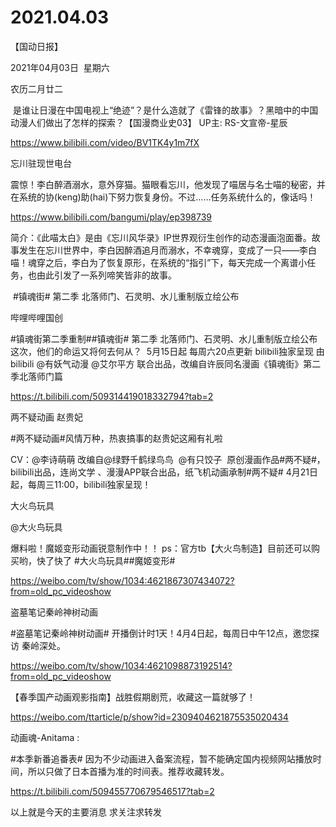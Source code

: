 ﻿#  2021.04.03
【国动日报】

2021年04月03日  星期六


农历二月廿二


 是谁让日漫在中国电视上“绝迹”？是什么造就了《雷锋的故事》？黑暗中的中国动漫人们做出了怎样的探索？【国漫商业史03】 UP主: RS-文宣帝-星辰

https://www.bilibili.com/video/BV1TK4y1m7fX







忘川驻现世电台


震惊！李白醉酒溺水，意外穿猫。猫眼看忘川，他发现了喵居与名士喵的秘密，并在系统的协(keng)助(hai)下努力恢复身份。不过……任务系统什么的，像话吗！

https://www.bilibili.com/bangumi/play/ep398739

简介：《此喵太白》是由《忘川风华录》IP世界观衍生创作的动态漫画泡面番。故事发生在忘川世界中，李白因醉酒追月而溺水，不幸魂穿，变成了一只——李白喵！魂穿之后，李白为了恢复原形，在系统的“指引”下，每天完成一个离谱小任务，也由此引发了一系列啼笑皆非的故事。  




 #镇魂街# 第二季 北落师门、石灵明、水儿重制版立绘公布 


哔哩哔哩国创


#镇魂街第二季重制##镇魂街# 第二季 北落师门、石灵明、水儿重制版立绘公布 
这次，他们的命运又将何去何从？ 
5月15日起 每周六20点更新 bilibili独家呈现
由bilibili @有妖气动漫 @艾尔平方 联合出品，改编自许辰同名漫画《镇魂街》第二季北落师门篇

https://t.bilibili.com/509314419018332794?tab=2













两不疑动画 赵贵妃

#两不疑动画#风情万种，热衷搞事的赵贵妃这厢有礼啦

CV：@李诗萌萌
改编自@绿野千鹤绿鸟鸟  @有只饺子  原创漫画作品#两不疑#，bilibili出品，连尚文学 、漫漫APP联合出品，纸飞机动画承制#两不疑#
4月21日起，每周三11:00，bilibili独家呈现！




大火鸟玩具

@大火鸟玩具


爆料啦！魔姬变形动画锐意制作中！！
ps：官方tb【大火鸟制造】目前还可以购买哟，快了快了
#大火鸟玩具##魔姬变形#

https://weibo.com/tv/show/1034:4621867307434072?from=old_pc_videoshow

盗墓笔记秦岭神树动画             


#盗墓笔记秦岭神树动画# 开播倒计时1天！4月4日起，每周日中午12点，邀您探访 秦岭深处。

https://weibo.com/tv/show/1034:4621098873192514?from=old_pc_videoshow


【春季国产动画观影指南】战胜假期剧荒，收藏这一篇就够了！

https://weibo.com/ttarticle/p/show?id=2309404621875535020434

动画魂-Anitama :


#本季新番追番表# 因为不少动画进入备案流程，暂不能确定国内视频网站播放时间，所以只做了日本首播为准的时间表。推荐收藏转发。


https://t.bilibili.com/509455770679546517?tab=2

以上就是今天的主要消息
求关注求转发
















